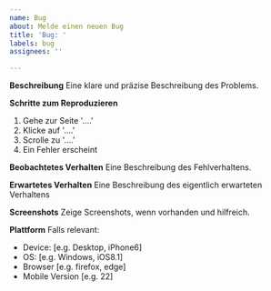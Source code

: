 ```yaml
---
name: Bug
about: Melde einen neuen Bug
title: 'Bug: '
labels: bug
assignees: ''

---
```


**Beschreibung**
Eine klare und präzise Beschreibung des Problems.

**Schritte zum Reproduzieren**
1. Gehe zur Seite '....'
2. Klicke auf '....'
3. Scrolle zu '....'
4. Ein Fehler erscheint

**Beobachtetes Verhalten**
Eine Beschreibung des Fehlverhaltens.

**Erwartetes Verhalten**
Eine Beschreibung des eigentlich erwarteten Verhaltens

**Screenshots**
Zeige Screenshots, wenn vorhanden und hilfreich.

**Plattform**
Falls relevant:
 - Device: [e.g. Desktop, iPhone6]
 - OS: [e.g. Windows, iOS8.1]
 - Browser [e.g. firefox, edge]
 - Mobile Version [e.g. 22]
